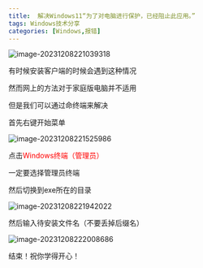 ```yaml
---
title:  解决Windows11“为了对电脑进行保护，已经阻止此应用。”
tags: Windows技术分享
categories: [Windows,报错]
---
```


![image-20231208221039318](/img/Windows/image-20231208221039318.png)

有时候安装客户端的时候会遇到这种情况

然而网上的方法对于家庭版电脑并不适用

但是我们可以通过命终端来解决

首先右键开始菜单

![image-20231208221525986](/img/Windows/image-20231208221525986.png)

点击<font color='red'>Windows终端（管理员）</font>

一定要选择管理员终端

然后切换到exe所在的目录

![image-20231208221942022](/img/Windows/image-20231208221942022.png)

然后输入待安装文件名（不要丢掉后缀名）

![image-20231208222008686](/img/Windows/image-20231208222008686.png)

结束！祝你学得开心！